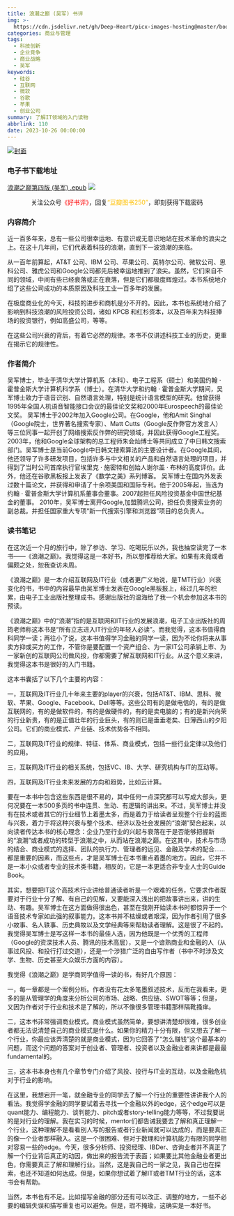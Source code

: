 ```yaml
---
title: 浪潮之巅 (吴军) 书评
img: >-
  https://cdn.jsdelivr.net/gh/Deep-Heart/picx-images-hosting@master/boomments/浪潮之巅第四版.3hzkb4kki200.webp
categories: 商业与管理
tags:
  - 科技创新
  - 企业竞争
  - 商业战略
  - 吴军
keywords:
  - 硅谷
  - 互联网
  - 微软
  - 谷歌
  - 苹果
  - 创业公司
summary: 了解IT领域的入门读物
abbrlink: 110
date: 2023-10-26 00:00:00
---
```


[![封面](https://cdn.jsdelivr.net/gh/Deep-Heart/picx-images-hosting@master/boomments/浪潮之巅第四版.3hzkb4kki200.webp)]()
### 电子书下载地址
[浪潮之巅第四版 (吴军) .epub](https://url57.ctfile.com/f/23765157-960584823-92d0db)
![](https://cdn.jsdelivr.net/gh/Deep-Heart/picx-images-hosting@master/WeChat/wechat_mp_large.6xheshb4rok0.webp)
<center>关注公众号<font color="#ff0000">《好书评》</font>，回复<font color="#ffc000">“豆瓣图书250”</font>，即刻获得下载密码</center>

### 内容简介
近一百多年来，总有一些公司很幸运地、有意识或无意识地站在技术革命的浪尖之上。在这十几年间，它们代表着科技的浪潮，直到下一波浪潮的来临。

从一百年前算起，AT&T 公司、IBM 公司、苹果公司、英特尔公司、微软公司、思科公司、雅虎公司和Google公司都先后被幸运地推到了浪尖。虽然，它们来自不同的领域，中间有些已经衰落或正在衰落，但是它们都极度辉煌过。本书系统地介绍了这些公司成功的本质原因及科技工业一百多年的发展。

在极度商业化的今天，科技的进步和商机是分不开的。因此，本书也系统地介绍了影响到科技浪潮的风险投资公司，诸如 KPCB 和红杉资本，以及百年来为科技捧场的投资银行，例如高盛公司，等等。

在这些公司兴衰的背后，有着它必然的规律。本书不仅讲述科技工业的历史，更重在揭示它的规律性。

### 作者简介
吴军博士，毕业于清华大学计算机系（本科）、电子工程系（硕士）和美国约翰 · 霍普金斯大学计算机科学系（博士）。在清华大学和约翰 · 霍普金斯大学期间，吴军博士致力于语音识别、自然语言处理，特别是统计语言模型的研究。他曾获得1995年全国人机语音智能接口会议的最佳论文奖和2000年Eurospeech的最佳论文奖。    吴军博士于2002年加入Google公司。在Google，他和Amit Singhal（Google院士，世界著名搜索专家）、Matt Cutts（Google反作弊官方发言人）等三位同事一起开创了网络搜索反作弊的研究领域，并因此获得Google工程奖。2003年，他和Google全球架构的总工程师朱会灿博士等共同成立了中日韩文搜索部门。吴军博士是当前Google中日韩文搜索算法的主要设计者。在Google其间，他还领导了许多研发项目，包括许多与中文相关的产品和自然语言处理的项目，并得到了当时公司首席执行官埃里克 · 施密特和创始人谢尔盖 · 布林的高度评价。此外，他还在谷歌黑板报上发表了《数学之美》系列博客。    吴军博士在国内外发表过数十篇论文，并获得和申请了十余项美国和国际专利。他于2005年起，当选为约翰 · 霍普金斯大学计算机系董事会董事。2007起担任风险投资基金中国世纪基金的董事。    2010年，吴军博士离开Google,加盟腾讯公司，担任负责搜索业务的副总裁。并担任国家重大专项“新一代搜索引擎和浏览器”项目的总负责人。

### 读书笔记
在这次近一个月的旅行中，除了参访、学习、吃喝玩乐以外，我也抽空读完了一本书——《浪潮之巅》。我觉得这是一本好书，所以想推荐给大家。如果有未竟或者偏颇之处，恕我查访未周。

《浪潮之巅》是一本介绍互联网及IT行业（或者更广义地说，是TMT行业）兴衰变化的书，书中的内容最早由吴军博士发表在Google黑板报上，经过几年的积累，由电子工业出版社整理成书。感谢出版社的温海给了我一个机会参加这本书的预读。

《浪潮之巅》中的“浪潮”指的是互联网和IT行业的发展浪潮，电子工业出版社的周筠老师称这本书是“所有立志进入IT行业的年轻人必读”。而我觉得，这本书值得商科同学一读；再往小了说，这本书值得学习金融的同学一读，因为不论你将来从事卖方抑或买方的工作，不管你是要配置一个资产组合、为一家IT公司承销上市、为一家新创的互联网公司做风投，你都需要了解互联网和IT行业。从这个意义来讲，我觉得这本书是很好的入门书籍。

这本书囊括了以下几个主要的内容：

一，互联网及IT行业几十年来主要的player的兴衰，包括AT&T、IBM、思科、微软、苹果、Google、Facebook、Dell等等。这些公司有的是做电信的，有的是做互联网的，有的是做软件的，有的是做硬件的，有的是卖电脑的；有的是新兴向荣的行业新贵，有的是正值壮年的行业巨头，有的则已是垂垂老矣、日薄西山的夕阳公司。它们的商业模式、产业链、技术优势各不相同。

二，互联网及IT行业的规律、特征、体系、商业模式，包括一些行业定律以及他们的应用。

三，互联网及IT行业的相关系统，包括VC、IB、大学、研究机构与IT的互动等。

四，互联网及IT行业未来发展的方向和趋势，比如云计算。

要在一本书中包含这些东西是很不易的，其中任何一点深究都可以写成大部头，更何况要在一本500多页的书中连贯、生动、有逻辑的讲出来。不过，吴军博士并没有在技术或者其它的行业细节上着墨太多，而是着力于给读者呈现整个行业的蓝图与兴衰，着力于将这种兴衰与整个技术、经济以及社会发展的“浪潮”契合起来，以向读者传达本书的核心理念：企业乃至行业的兴起与衰落在于是否能够把握新的“浪潮”或者成功的转型于浪潮之中，从而站在浪潮之巅。在这其中，技术与市场的结合、商业模式的选择、团队的执行力、管理者的远见、金融及学术的配合……都是重要的因素，而这些点，才是吴军博士在本书重点着墨的地方。因此，它并不是一本小众或者专业的技术类书籍，相反的，它是一本更适合非专业人士的Guide Book。

其实，想要把IT这个高技术行业讲给普通读者听是一个艰难的任务，它要求作者既要对于行业十分了解、有自己的见解，又要能深入浅出的把故事讲出来，讲的生动、有趣。吴军博士在这方面做得很出色，甚至在我刚开始读本书时都惊异于一个语音技术专家如此强的叙事能力。这本书并不枯燥或者艰深，因为作者引用了很多小故事、名人轶事、历史典故以及文学经典等来帮助读者理解。这是很了不起的。我觉得吴军博士是写这样一本书的最佳人选，因为他既是一个优秀的工程师（Google的资深技术人员、腾讯的技术高层），又是一个谙熟商业和金融的人（从事过风投、和投行打过交道），还是一个涉猎广泛的自由写作者（书中不时涉及文学、生物、历史甚至大众娱乐方面的内容）。

我觉得《浪潮之巅》是学商同学值得一读的书，有好几个原因：

一，每一章都是一个案例分析。作者没有花太多笔墨叙述技术，反而在我看来，更多的是从管理学的角度来分析公司的市场、战略、供应链、SWOT等等；但是，又因为作者对于行业和技术是了解的，所以不像很多管理书籍那样隔靴搔痒。

二，这本书非常强调商业模式。商业模式虽然简单，要想讲清楚却很难，很多创业者都无法说清楚自己的商业模式是什么。如果你的精力十分有限，但又想去了解一个行业，你最应该弄清楚的就是商业模式，因为它回答了“怎么赚钱”这个最基本的问题，而这个问题的答案对于创业者、管理者、投资者以及金融业者来讲都是最最fundamental的。

三，这本书本身也有几个章节专门介绍了风投、投行与IT业的互动，以及金融危机对于行业的影响。

在这里，我想宕开一笔，就金融专业的同学去了解一个行业的重要性讲讲我个人的看法。我觉得学金融的同学要试着去寻找一个金融以外的edge，这个edge可以是quant能力、编程能力、谈判能力、pitch或者story-telling能力等等，不过我要说的是对行业的理解。我在实习的时候，mentor们都告诫我要去了解和真正理解一个行业，这种理解不是看看别人写的报告或者行业新闻就可以达成的，而是要真正的像一个业者那样融入。这是一个很困难、但对于数理和计算机能力有限的同学相对容易一些的edge。今天，很多分析师、投资经理、IBDer、咨询业者并不真正了解一个行业背后真正的动因，做出来的报告流于表面；如果要比其他金融业者更出色，你需要真正了解和理解行业。当然，这是我自己的一家之见，我自己也在探索，也还不知道如何达成。但是，如果你想试着了解IT或者TMT行业的话，这本书会有帮助。

当然，本书也有不足。比如描写金融的部分还有可以改正、调整的地方，一些不必要的编辑失误和描写重复也可以避免。但是，瑕不掩瑜，这确实是一本好书。

